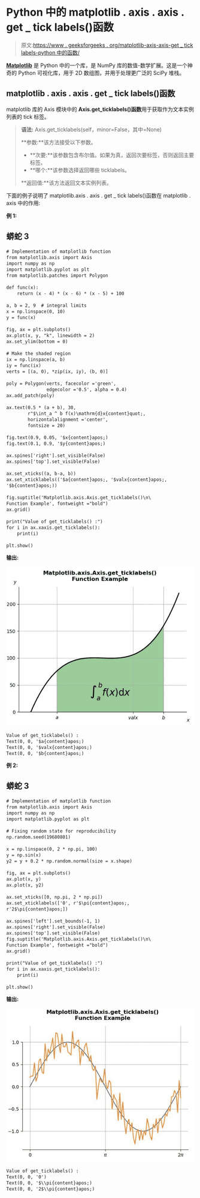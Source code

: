 # Python 中的 matplotlib . axis . axis . get _ tick labels()函数

> 原文:[https://www . geeksforgeeks . org/matplotlib-axis-axis-get _ tick labels-python 中的函数/](https://www.geeksforgeeks.org/matplotlib-axis-axis-get_ticklabels-function-in-python/)

[**Matplotlib**](https://www.geeksforgeeks.org/python-introduction-matplotlib/) 是 Python 中的一个库，是 NumPy 库的数值-数学扩展。这是一个神奇的 Python 可视化库，用于 2D 数组图，并用于处理更广泛的 SciPy 堆栈。

## matplotlib . axis . axis . get _ tick labels()函数

matplotlib 库的 Axis 模块中的 **Axis.get_ticklabels()函数**用于获取作为文本实例列表的 tick 标签。

> **语法:** Axis.get_ticklabels(self，minor=False，其中=None)
> 
> **参数:**该方法接受以下参数。
> 
> *   **次要:**该参数包含布尔值。如果为真，返回次要标签，否则返回主要标签。
> *   **哪个:**该参数选择返回哪些 ticklabels。
> 
> **返回值:**该方法返回文本实例列表。

下面的例子说明了 matplotlib.axis . axis . get _ tick labels()函数在 matplotlib . axis 中的作用:

**例 1:**

## 蟒蛇 3

```
# Implementation of matplotlib function 
from matplotlib.axis import Axis  
import numpy as np 
import matplotlib.pyplot as plt 
from matplotlib.patches import Polygon 

def func(x): 
    return (x - 4) * (x - 6) * (x - 5) + 100

a, b = 2, 9  # integral limits 
x = np.linspace(0, 10) 
y = func(x) 

fig, ax = plt.subplots() 
ax.plot(x, y, "k", linewidth = 2) 
ax.set_ylim(bottom = 0) 

# Make the shaded region 
ix = np.linspace(a, b) 
iy = func(ix) 
verts = [(a, 0), *zip(ix, iy), (b, 0)] 

poly = Polygon(verts, facecolor ='green', 
               edgecolor ='0.5', alpha = 0.4) 
ax.add_patch(poly) 

ax.text(0.5 * (a + b), 30,  
        r"$\int_a ^ b f(x)\mathrm{d}x{content}quot;, 
        horizontalalignment ='center',  
        fontsize = 20) 

fig.text(0.9, 0.05, '$x{content}apos;) 
fig.text(0.1, 0.9, '$y{content}apos;) 

ax.spines['right'].set_visible(False) 
ax.spines['top'].set_visible(False) 

ax.set_xticks((a, b-a, b)) 
ax.set_xticklabels(('$a{content}apos;, '$valx{content}apos;, '$b{content}apos;))

fig.suptitle('Matplotlib.axis.Axis.get_ticklabels()\n\
Function Example', fontweight ="bold")  
ax.grid()

print("Value of get_ticklabels() :")
for i in ax.xaxis.get_ticklabels():
    print(i)

plt.show()
```

**输出:**

![](img/8548fb0722d721fcc18b6fc3785dd4c5.png)

```
Value of get_ticklabels() :
Text(0, 0, '$a{content}apos;)
Text(0, 0, '$valx{content}apos;)
Text(0, 0, '$b{content}apos;)

```

**例 2:**

## 蟒蛇 3

```
# Implementation of matplotlib function 
from matplotlib.axis import Axis  
import numpy as np 
import matplotlib.pyplot as plt 

# Fixing random state for reproducibility 
np.random.seed(19680801) 

x = np.linspace(0, 2 * np.pi, 100) 
y = np.sin(x) 
y2 = y + 0.2 * np.random.normal(size = x.shape) 

fig, ax = plt.subplots() 
ax.plot(x, y) 
ax.plot(x, y2) 

ax.set_xticks([0, np.pi, 2 * np.pi]) 
ax.set_xticklabels(['0', r'$\pi{content}apos;, r'2$\pi{content}apos;]) 

ax.spines['left'].set_bounds(-1, 1) 
ax.spines['right'].set_visible(False) 
ax.spines['top'].set_visible(False) 
fig.suptitle('Matplotlib.axis.Axis.get_ticklabels()\n\
Function Example', fontweight ="bold")  
ax.grid()

print("Value of get_ticklabels() :")
for i in ax.xaxis.get_ticklabels():
    print(i)

plt.show()
```

**输出:**

![](img/f29e7140631146287f7ff7c0d90b69b9.png)

```
Value of get_ticklabels() :
Text(0, 0, '0')
Text(0, 0, '$\\pi{content}apos;)
Text(0, 0, '2$\\pi{content}apos;)

```